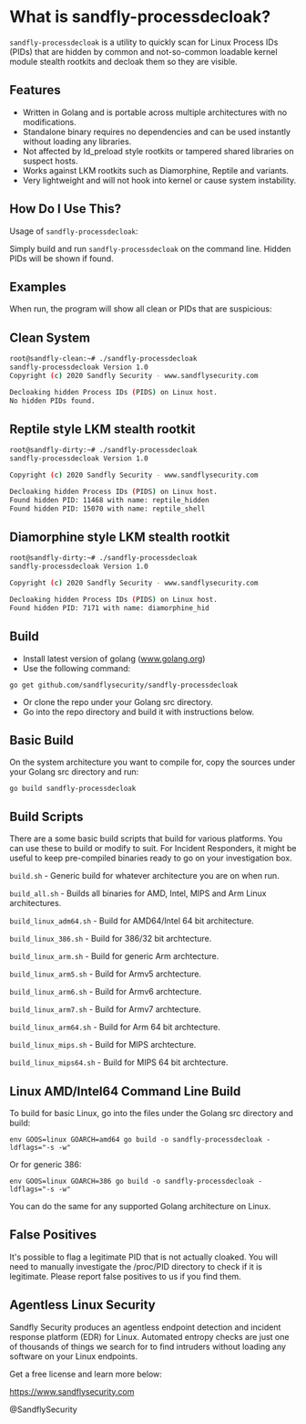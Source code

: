 # What is sandfly-processdecloak?

`sandfly-processdecloak` is a utility to quickly scan for Linux Process IDs (PIDs) that
are hidden by common and not-so-common loadable kernel module stealth rootkits and decloak them so
they are visible.

## Features

* Written in Golang and is portable across multiple architectures with no modifications.
* Standalone binary requires no dependencies and can be used instantly without loading any libraries.
* Not affected by ld_preload style rootkits or tampered shared libraries on suspect hosts.
* Works against LKM rootkits such as Diamorphine, Reptile and variants.
* Very lightweight and will not hook into kernel or cause system instability.

## How Do I Use This?

Usage of `sandfly-processdecloak`:

Simply build and run `sandfly-processdecloak` on the command line. Hidden PIDs will be shown if
found.

## Examples

When run, the program will show all clean or PIDs that are suspicious:

## Clean System

```bash
root@sandfly-clean:~# ./sandfly-processdecloak
sandfly-processdecloak Version 1.0
Copyright (c) 2020 Sandfly Security - www.sandflysecurity.com

Decloaking hidden Process IDs (PIDS) on Linux host.
No hidden PIDs found.
```

## Reptile style LKM stealth rootkit

```bash
root@sandfly-dirty:~# ./sandfly-processdecloak 
sandfly-processdecloak Version 1.0

Copyright (c) 2020 Sandfly Security - www.sandflysecurity.com

Decloaking hidden Process IDs (PIDS) on Linux host.
Found hidden PID: 11468 with name: reptile_hidden
Found hidden PID: 15070 with name: reptile_shell
```

## Diamorphine style LKM stealth rootkit

```bash
root@sandfly-dirty:~# ./sandfly-processdecloak
sandfly-processdecloak Version 1.0

Copyright (c) 2020 Sandfly Security - www.sandflysecurity.com

Decloaking hidden Process IDs (PIDS) on Linux host.
Found hidden PID: 7171 with name: diamorphine_hid
```

## Build

* Install latest version of golang (www.golang.org)
* Use the following command:

`go get github.com/sandflysecurity/sandfly-processdecloak`

* Or clone the repo under your Golang src directory.
* Go into the repo directory and build it with instructions below.

## Basic Build

On the system architecture you want to compile for, copy the sources under your Golang src directory and run:

`go build sandfly-processdecloak`

## Build Scripts

There are a some basic build scripts that build for various platforms. You can use these to build or
modify to suit. For Incident Responders, it might be useful to keep pre-compiled binaries ready to
go on your investigation box.

`build.sh` - Generic build for whatever architecture you are on when run.

`build_all.sh` - Builds all binaries for AMD, Intel, MIPS and Arm Linux architectures.

`build_linux_adm64.sh` - Build for AMD64/Intel 64 bit architecture.

`build_linux_386.sh` - Build for 386/32 bit archtecture.

`build_linux_arm.sh` - Build for generic Arm archtecture.

`build_linux_arm5.sh` - Build for Armv5 archtecture.

`build_linux_arm6.sh` - Build for Armv6 archtecture.

`build_linux_arm7.sh` - Build for Armv7 archtecture.

`build_linux_arm64.sh` - Build for Arm 64 bit archtecture.

`build_linux_mips.sh` - Build for MIPS archtecture.

`build_linux_mips64.sh` - Build for MIPS 64 bit archtecture.

## Linux AMD/Intel64 Command Line Build

To build for basic Linux, go into the files under the Golang src directory and build:

`env GOOS=linux GOARCH=amd64 go build -o sandfly-processdecloak -ldflags="-s -w"`

Or for generic 386:

`env GOOS=linux GOARCH=386 go build -o sandfly-processdecloak -ldflags="-s -w"`

You can do the same for any supported Golang architecture on Linux. 

## False Positives

It's possible to flag a legitimate PID that is not actually cloaked. You will need to manually
investigate the /proc/PID directory to check if it is legitimate. Please report false positives to
us if you find them.

## Agentless Linux Security

Sandfly Security produces an agentless endpoint detection and incident response platform (EDR) for
Linux. Automated entropy checks are just one of thousands of things we search for to find intruders
without loading any software on your Linux endpoints.

Get a free license and learn more below:

<https://www.sandflysecurity.com>

@SandflySecurity
